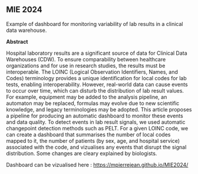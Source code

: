 ## MIE 2024

Example of dashboard for monitoring variability of lab results in a clinical data warehouse. 

**Abstract**

Hospital laboratory results are a significant source of data for Clinical Data Warehouses (CDW). To ensure comparability between healthcare organizations and for use in research studies, the results must be interoperable. The LOINC (Logical Observation Identifiers, Names, and Codes) terminology provides a unique identification for local codes for lab tests, enabling interoperability. However, real-world data can cause events to occur over time, which can disturb the distribution of lab result values. For example, equipment may be added to the analysis pipeline, an automaton may be replaced, formulas may evolve due to new scientific knowledge, and legacy terminologies may be adopted. 
This article proposes a pipeline for producing an automatic dashboard to monitor these events and data quality. To detect events in lab result signals, we used automatic changepoint detection methods such as PELT. 
For a given LOINC code, we can create a dashboard that summarises the number of local codes mapped to it, the number of patients (by sex, age, and hospital service) associated with the code, and vizualises any events that disrupt the signal distribution.  Some changes are cleary explained by biologists. 

Dashboard can be vizualised here : https://mpierrejean.github.io/MIE2024/
